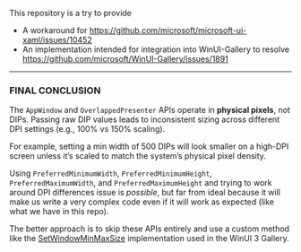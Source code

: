 This repository is a try to provide

* A workaround for https://github.com/microsoft/microsoft-ui-xaml/issues/10452
* An implementation intended for integration into WinUI-Gallery to resolve https://github.com/microsoft/WinUI-Gallery/issues/1891

---

### FINAL CONCLUSION
The `AppWindow` and `OverlappedPresenter` APIs operate in **physical pixels**, not DIPs. Passing raw DIP values leads to inconsistent sizing across different DPI settings (e.g., 100% vs 150% scaling).

For example, setting a min width of 500 DIPs will look smaller on a high-DPI screen unless it’s scaled to match the system’s physical pixel density.


Using `PreferredMinimumWidth`, `PreferredMinimumHeight`, `PreferredMaximumWidth`, and `PreferredMaximumHeight` and trying to work around DPI differences issue is *possible*, but far from ideal because it will make us write a very complex code even if it will work as expected (like what we have in this repo).

The better approach is to skip these APIs entirely and use a custom method like the [SetWindowMinMaxSize](https://github.com/microsoft/WinUI-Gallery/blob/b68128fa24726436b8d7353386fea006e5d21e0d/WinUIGallery/Helpers/Win32WindowHelper.cs#L22) implementation used in the WinUI 3 Gallery.
